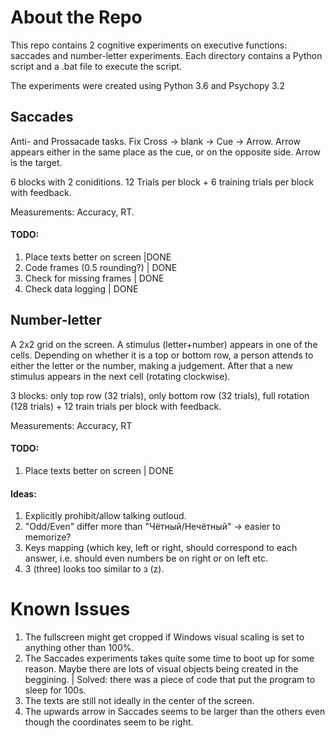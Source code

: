 # About the Repo

This repo contains 2 cognitive experiments on executive functions:
saccades and number-letter experiments.
Each directory contains a Python script and a .bat file to execute the script.

The experiments were created using Python 3.6 and Psychopy 3.2

## Saccades

Anti- and Prossacade tasks. Fix Cross -> blank -> Cue -> Arrow. Arrow appears
either in the same place as the cue, or on the opposite side. Arrow is the target.

6 blocks with 2 coniditions. 12 Trials per block + 6 training trials per block with feedback.

Measurements: Accuracy, RT.

#### TODO: 

1. Place texts better on screen |DONE
2. Code frames (0.5 rounding?) | DONE
3. Check for missing frames | DONE
4. Check data logging | DONE

## Number-letter

A 2x2 grid on the screen. A stimulus (letter+number) appears in one of the cells. Depending on whether it is a top or bottom row, a person attends to either the letter or the number, making a judgement. After that a new stimulus appears in the next cell (rotating clockwise).

3 blocks: only top row (32 trials), only bottom row (32 trials), full rotation (128 trials) + 12 train trials per block with feedback.

Measurements: Accuracy, RT

#### TODO:

1. Place texts better on screen | DONE

#### Ideas:
1. Explicitly prohibit/allow talking outloud.
2. "Odd/Even" differ more than "Чётный/Нечётный" -> easier to memorize?
3. Keys mapping (which key, left or right, should correspond to each answer, i.e. should even numbers be on right or on left etc.
4. 3 (three) looks too similar to з (z).

# Known Issues

1. The fullscreen might get cropped if Windows visual scaling is set to anything other than 100%. 
2. The Saccades experiments takes quite some time to boot up for some reason. Maybe there are lots of visual objects being created in the beggining. | Solved: there was a piece of code that put the program to sleep for 100s.
3. The texts are still not ideally in the center of the screen.
4. The upwards arrow in Saccades seems to be larger than the others even though the coordinates seem to be right.